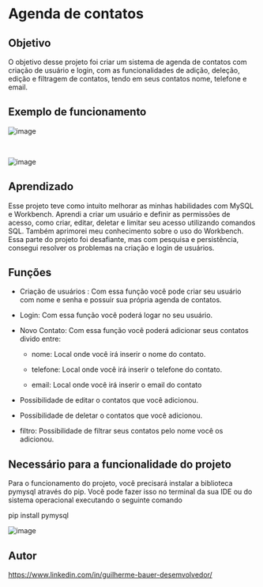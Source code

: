 # Agenda de contatos

## Objetivo

O objetivo desse projeto foi criar um sistema de agenda de contatos 
com criação de usuário e login, com as funcionalidades de adição, deleção, edição
e filtragem de contatos, tendo em seus contatos nome, telefone e email.

## Exemplo de funcionamento 

![image](https://github.com/GuilhermeBauer16/Agenda_de_contatos/assets/123701893/178dcdc1-314b-4844-8ead-c57ce63ea455)


<br>

![image](https://github.com/GuilhermeBauer16/Agenda_de_contatos/assets/123701893/da862de8-5b1b-4695-8281-bb9aded8c550)


## Aprendizado


Esse projeto teve como intuito melhorar as minhas habilidades com MySQL e Workbench. Aprendi a criar um usuário e definir as permissões de acesso, como criar, editar, deletar e limitar seu acesso utilizando comandos SQL. Também aprimorei meu conhecimento sobre o uso do Workbench. Essa parte do projeto foi desafiante, mas com pesquisa e persistência, consegui resolver os problemas na criação e login de usuários.

## Funções

* Criação de usuários : Com essa função você pode criar seu usuário com nome e senha e possuir sua própria agenda de contatos.

* Login: Com essa função você poderá logar no seu usuário.

* Novo Contato: Com essa função você poderá adicionar seus contatos divido entre:

  * nome: Local onde você irá inserir o nome do contato.

  * telefone: Local onde você irá inserir o telefone do contato.

  * email: Local onde você irá inserir o email do contato
  
* Possibilidade de editar o contatos que você adicionou.

* Possibilidade de deletar o contatos que você adicionou.

* filtro: Possibilidade de filtrar seus contatos pelo nome você os adicionou.

## Necessário para a funcionalidade do projeto

Para o funcionamento do projeto, você precisará instalar a biblioteca pymysql através do pip.
Você pode fazer isso no terminal da sua IDE ou do sistema operacional executando o seguinte comando

pip install pymysql

![image](https://github.com/GuilhermeBauer16/Sistema_de_resesvas_hotel/assets/123701893/0bd9cde5-8354-4791-bc1d-128441e7dfbd)


## Autor 

  https://www.linkedin.com/in/guilherme-bauer-desemvolvedor/
